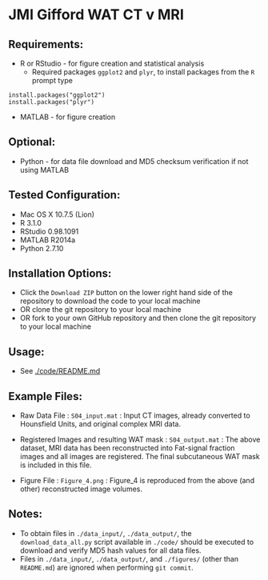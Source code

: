 JMI Gifford WAT CT v MRI
========================

Requirements:
-------------
* R or RStudio - for figure creation and statistical analysis
	+ Required packages `ggplot2` and `plyr`, to install packages from the `R` prompt type

~~~~
install.packages("ggplot2")
install.packages("plyr")
~~~~

* MATLAB  - for figure creation

Optional:
-------------
* Python - for data file download and MD5 checksum verification if not using MATLAB

Tested Configuration:
---------------------
* Mac OS X 10.7.5 (Lion)
* R 3.1.0
* RStudio 0.98.1091
* MATLAB R2014a
* Python 2.7.10

Installation Options:
---------------------
* Click the `Download ZIP` button on the lower right hand side of the repository to download the code to your local machine
* OR clone the git repository to your local machine
* OR fork to your own GitHub repository and then clone the git repository to your local machine

Usage:
------
* See [./code/README.md](./code/README.md)

Example Files:
--------

* Raw Data File :  `S04_input.mat` : Input CT images, already converted to Hounsfield Units, and original complex MRI data.

* Registered Images and resulting WAT mask : `S04_output.mat` : The above dataset, MRI data has been reconstructed into Fat-signal fraction images and all images are registered. The final subcutaneous WAT mask is included in this file.

* Figure File : `Figure_4.png` : Figure_4 is reproduced from the above (and other) reconstructed image volumes.

Notes:
------
* To obtain files in `./data_input/`, `./data_output/`, the `download_data_all.py` script available in `./code/` should be executed to download and verify MD5 hash values for all data files.
* Files in `./data_input/`, `./data_output/`, and `./figures/` (other than `README.md`) are ignored when performing `git commit`.
